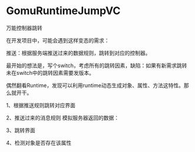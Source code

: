 # GomuRuntimeJumpVC

万能控制器跳转

在开发项目中，可能会遇到这样变态的需求：

推送：根据服务端推送过来的数据规则，跳转到对应的控制器。

最开始的想法是，写个switch，考虑所有的跳转因素，缺陷：如果有新需求跳转未在switch中的跳转因素需要发版本。

偶然翻看Runtime，发现可以利用runtime动态生成对象、属性、方法这特性。那么就开干。

1、根据推送规则跳转对应界面

2、推送过来的消息规则
模拟服务器返回的数据：

3、跳转界面

4、检测对象是否存在该属性
